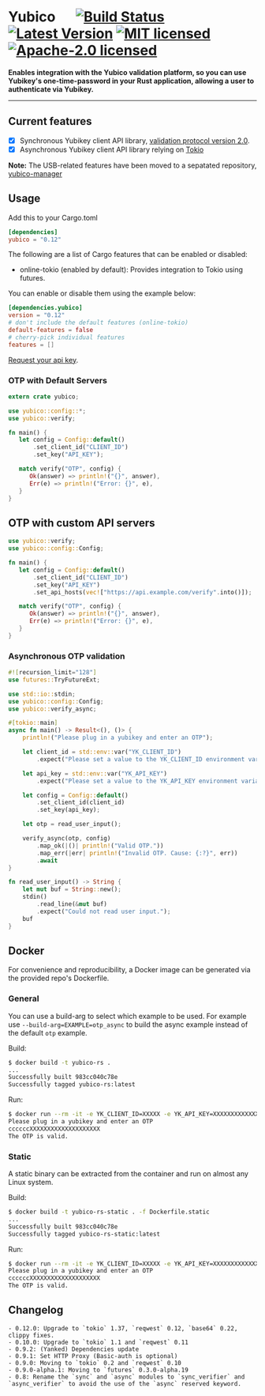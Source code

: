 # Yubico &emsp; [![Build Status]][travis] [![Latest Version]][crates.io] [![MIT licensed]][MIT] [![Apache-2.0 licensed]][APACHE]

[Build Status]: https://travis-ci.org/wisespace-io/yubico-rs.png?branch=master
[travis]: https://travis-ci.org/wisespace-io/yubico-rs
[Latest Version]: https://img.shields.io/crates/v/yubico.svg
[crates.io]: https://crates.io/crates/yubico
[MIT licensed]: https://img.shields.io/badge/License-MIT-blue.svg
[MIT]: ./LICENSE-MIT
[Apache-2.0 licensed]: https://img.shields.io/badge/License-Apache%202.0-blue.svg
[APACHE]: ./LICENSE-APACHE

**Enables integration with the Yubico validation platform, so you can use Yubikey's one-time-password in your Rust application, allowing a user to authenticate via Yubikey.**

---

## Current features

- [X] Synchronous Yubikey client API library, [validation protocol version 2.0](https://developers.yubico.com/yubikey-val/Validation_Protocol_V2.0.html).
- [X] Asynchronous Yubikey client API library relying on [Tokio](https://github.com/tokio-rs/tokio)

**Note:** The USB-related features have been moved to a sepatated repository, [yubico-manager](https://github.com/wisespace-io/yubico-manager)

## Usage

Add this to your Cargo.toml

```toml
[dependencies]
yubico = "0.12"
```

The following are a list of Cargo features that can be enabled or disabled:

- online-tokio (enabled by default): Provides integration to Tokio using futures.

You can enable or disable them using the example below:

  ```toml
  [dependencies.yubico]
  version = "0.12"
  # don't include the default features (online-tokio)
  default-features = false
  # cherry-pick individual features
  features = []
  ```

[Request your api key](https://upgrade.yubico.com/getapikey/).

### OTP with Default Servers

```rust
extern crate yubico;

use yubico::config::*;
use yubico::verify;

fn main() {
   let config = Config::default()
       .set_client_id("CLIENT_ID")
       .set_key("API_KEY");

   match verify("OTP", config) {
      Ok(answer) => println!("{}", answer),
      Err(e) => println!("Error: {}", e),
   }
}
```

## OTP with custom API servers

```rust
use yubico::verify;
use yubico::config::Config;

fn main() {
   let config = Config::default()
       .set_client_id("CLIENT_ID")
       .set_key("API_KEY")
       .set_api_hosts(vec!["https://api.example.com/verify".into()]);

   match verify("OTP", config) {
      Ok(answer) => println!("{}", answer),
      Err(e) => println!("Error: {}", e),
   }
}
```

### Asynchronous OTP validation

```rust
#![recursion_limit="128"]
use futures::TryFutureExt;

use std::io::stdin;
use yubico::config::Config;
use yubico::verify_async;

#[tokio::main]
async fn main() -> Result<(), ()> {
    println!("Please plug in a yubikey and enter an OTP");

    let client_id = std::env::var("YK_CLIENT_ID")
        .expect("Please set a value to the YK_CLIENT_ID environment variable.");

    let api_key = std::env::var("YK_API_KEY")
        .expect("Please set a value to the YK_API_KEY environment variable.");

    let config = Config::default()
        .set_client_id(client_id)
        .set_key(api_key);

    let otp = read_user_input();

    verify_async(otp, config)
        .map_ok(|()| println!("Valid OTP."))
        .map_err(|err| println!("Invalid OTP. Cause: {:?}", err))
        .await
}

fn read_user_input() -> String {
    let mut buf = String::new();
    stdin()
        .read_line(&mut buf)
        .expect("Could not read user input.");
    buf
}
```

## Docker

For convenience and reproducibility, a Docker image can be generated via the provided repo's Dockerfile.

### General

You can use a build-arg to select which example to be used. For example use `--build-arg=EXAMPLE=otp_async` to build the async example instead of the default `otp` example.

Build:
```bash
$ docker build -t yubico-rs .
...
Successfully built 983cc040c78e
Successfully tagged yubico-rs:latest
```

Run:
```bash
$ docker run --rm -it -e YK_CLIENT_ID=XXXXX -e YK_API_KEY=XXXXXXXXXXXXXX yubico-rs:latest
Please plug in a yubikey and enter an OTP
ccccccXXXXXXXXXXXXXXXXXXXX
The OTP is valid.
```

### Static

A static binary can be extracted from the container and run on almost any Linux system.

Build:
```bash
$ docker build -t yubico-rs-static . -f Dockerfile.static
...
Successfully built 983cc040c78e
Successfully tagged yubico-rs-static:latest
```

Run:
```bash
$ docker run --rm -it -e YK_CLIENT_ID=XXXXX -e YK_API_KEY=XXXXXXXXXXXXXX yubico-rs-static:latest
Please plug in a yubikey and enter an OTP
ccccccXXXXXXXXXXXXXXXXXXXX
The OTP is valid.
```

## Changelog

    - 0.12.0: Upgrade to `tokio` 1.37, `reqwest` 0.12, `base64` 0.22, clippy fixes.
    - 0.10.0: Upgrade to `tokio` 1.1 and `reqwest` 0.11
    - 0.9.2: (Yanked) Dependencies update
    - 0.9.1: Set HTTP Proxy (Basic-auth is optional)
    - 0.9.0: Moving to `tokio` 0.2 and `reqwest` 0.10
    - 0.9.0-alpha.1: Moving to `futures` 0.3.0-alpha.19
    - 0.8: Rename the `sync` and `async` modules to `sync_verifier` and `async_verifier` to avoid the use of the `async` reserved keyword.
